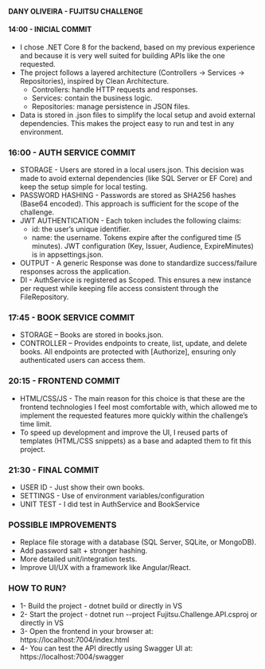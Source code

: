 ﻿#### DANY OLIVEIRA - FUJITSU CHALLENGE

#### 14:00 - INICIAL COMMIT
* I chose .NET Core 8 for the backend, based on my previous experience and because it is very well suited for building APIs like the one requested.
* The project follows a layered architecture (Controllers -> Services -> Repositories), inspired by Clean Architecture.
	* Controllers: handle HTTP requests and responses.
	* Services: contain the business logic.
	* Repositories: manage persistence in JSON files.
* Data is stored in .json files to simplify the local setup and avoid external dependencies. This makes the project easy to run and test in any environment.

### 16:00 - AUTH SERVICE COMMIT
* STORAGE - Users are stored in a local users.json. This decision was made to avoid external dependencies (like SQL Server or EF Core) and keep the setup simple for local testing.
* PASSWORD HASHING - Passwords are stored as SHA256 hashes (Base64 encoded). This approach is sufficient for the scope of the challenge.
* JWT AUTHENTICATION - Each token includes the following claims:
   * id: the user’s unique identifier.
   * name: the username.
Tokens expire after the configured time (5 minutes).
JWT configuration (Key, Issuer, Audience, ExpireMinutes) is in appsettings.json.
* OUTPUT - A generic Response<T> was done to standardize success/failure responses across the application.
* DI - AuthService is registered as Scoped. This ensures a new instance per request while keeping file access consistent through the FileRepository.

### 17:45 - BOOK SERVICE COMMIT 
* STORAGE – Books are stored in books.json.
* CONTROLLER – Provides endpoints to create, list, update, and delete books. All endpoints are protected with [Authorize], ensuring only authenticated users can access them.

### 20:15 - FRONTEND COMMIT
* HTML/CSS/JS - The main reason for this choice is that these are the frontend technologies I feel most comfortable with, which allowed me to implement the requested features more quickly within the challenge’s time limit.
* To speed up development and improve the UI, I reused parts of templates (HTML/CSS snippets) as a base and adapted them to fit this project.

### 21:30 - FINAL COMMIT
* USER ID - Just show their own books.
* SETTINGS - Use of environment variables/configuration
* UNIT TEST - I did test in AuthService and BookService

### POSSIBLE IMPROVEMENTS 
* Replace file storage with a database (SQL Server, SQLite, or MongoDB).
* Add password salt + stronger hashing.
* More detailed unit/integration tests.
* Improve UI/UX with a framework like Angular/React.

### HOW TO RUN? 
* 1- Build the project - dotnet build or directly in VS
* 2- Start the project - dotnet run --project Fujitsu.Challenge.API.csproj or directly in VS
* 3- Open the frontend in your browser at: https://localhost:7004/index.html
* 4- You can test the API directly using Swagger UI at: https://localhost:7004/swagger